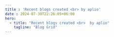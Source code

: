 ```yaml
---
title : 'Recent blogs created <br> by aplio'
date : 2024-07-30T22:26:05+06:00
hero: 
  - title: "Recent blogs created <br>  by aplio"
    tagline: "Blog Grid"
---
```

